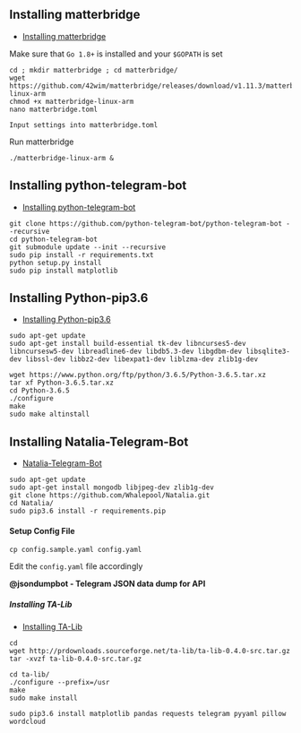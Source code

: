 ## Installing matterbridge
* [Installing matterbridge](https://github.com/42wim/matterbridge#installing)

Make sure that `Go 1.8+` is installed and your `$GOPATH` is set
```
cd ; mkdir matterbridge ; cd matterbridge/
wget https://github.com/42wim/matterbridge/releases/download/v1.11.3/matterbridge-linux-arm
chmod +x matterbridge-linux-arm
nano matterbridge.toml
```

```
Input settings into matterbridge.toml
```

Run matterbridge
```
./matterbridge-linux-arm &
```


## Installing python-telegram-bot
* [Installing python-telegram-bot](https://github.com/python-telegram-bot/python-telegram-bot#installing)   
```
git clone https://github.com/python-telegram-bot/python-telegram-bot --recursive
cd python-telegram-bot
git submodule update --init --recursive
sudo pip install -r requirements.txt
python setup.py install
sudo pip install matplotlib
```

## Installing Python-pip3.6
* [Installing Python-pip3.6](https://gist.github.com/dschep/24aa61672a2092246eaca2824400d37f)   
```
sudo apt-get update
sudo apt-get install build-essential tk-dev libncurses5-dev libncursesw5-dev libreadline6-dev libdb5.3-dev libgdbm-dev libsqlite3-dev libssl-dev libbz2-dev libexpat1-dev liblzma-dev zlib1g-dev
```
```
wget https://www.python.org/ftp/python/3.6.5/Python-3.6.5.tar.xz
tar xf Python-3.6.5.tar.xz
cd Python-3.6.5
./configure
make
sudo make altinstall
```

## Installing Natalia-Telegram-Bot
* [Natalia-Telegram-Bot](https://github.com/Whalepool/Natalia)   
```
sudo apt-get update
sudo apt-get install mongodb libjpeg-dev zlib1g-dev
git clone https://github.com/Whalepool/Natalia.git
cd Natalia/
sudo pip3.6 install -r requirements.pip
```
#### Setup Config File
```
cp config.sample.yaml config.yaml
```
Edit the `config.yaml` file accordingly

**@jsondumpbot - Telegram JSON data dump for API**

##### Installing TA-Lib
* [Installing TA-Lib](https://mrjbq7.github.io/ta-lib/install.html)
```
cd
wget http://prdownloads.sourceforge.net/ta-lib/ta-lib-0.4.0-src.tar.gz
tar -xvzf ta-lib-0.4.0-src.tar.gz

cd ta-lib/
./configure --prefix=/usr
make
sudo make install
```

```
sudo pip3.6 install matplotlib pandas requests telegram pyyaml pillow wordcloud
```

